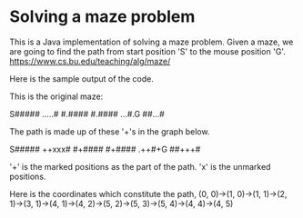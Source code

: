 # Solving a maze problem

This is a Java implementation of solving a maze problem. Given a maze, we are going to find the path from start position 'S' to the mouse position 'G'. https://www.cs.bu.edu/teaching/alg/maze/

Here is the sample output of the code.

This is the original maze:

S#####
.....#
#.####
#.####
...#.G
##...#

The path is made up of these '+'s in the graph below.

S#####
++xxx#
#+####
#+####
.++#+G
##+++#

'+' is the marked positions as the part of the path.
'x' is the unmarked positions.

Here is the coordinates which constitute the path,
(0, 0)->(1, 0)->(1, 1)->(2, 1)->(3, 1)->(4, 1)->(4, 2)->(5, 2)->(5, 3)->(5, 4)->(4, 4)->(4, 5)
